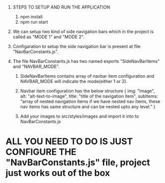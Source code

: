 1.  STEPS TO SETUP AND RUN THE APPLICATION
    1. npm install
    2. npm run start

2.  We can setup two kind of side navigation bars which in the project is called as "MODE 1" and "MODE 2".

3.  Configaration to setup the side navigation bar is present at file "NavBarConstants.js".

4.  The file NavBarConstants.js has two named exports "SideNavBarItems" and "NAVBAR_MODE".
    1. SideNavBarItems contains array of navbar item configuration and NAVBAR_MODE will indicate the mode(either 1 or 2).

    2. Navbar item configuration has the below structure
    {
    img: "image",
    alt: "alt-text-to-image",
    title: "title of the navigation item",
    subItems: "array of nested navigation items if we have nested nav items, these nav items has same structure and can be nested upto any level."
    }

    3. Add your images to src/styles/images and import it into to NavBarConstants.js

# ALL YOU NEED TO DO IS JUST CONFIGURE THE "NavBarConstants.js" file, project just works out of the box #